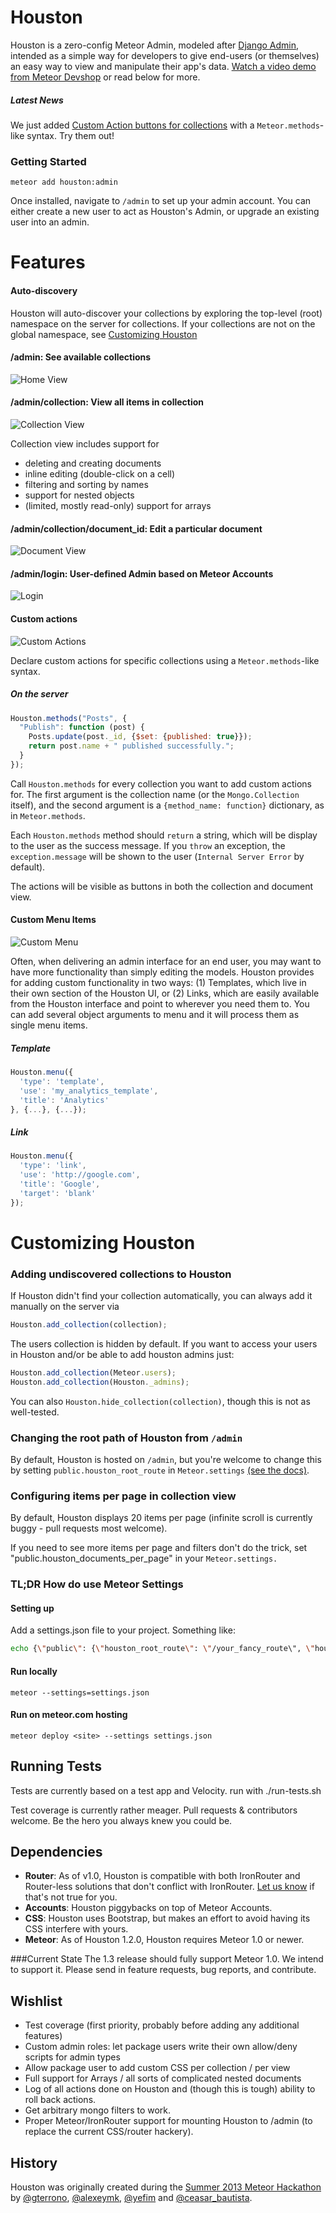 Houston
===============
Houston is a zero-config Meteor Admin, modeled after [Django Admin](https://docs.djangoproject.com/en/dev/ref/contrib/admin/), intended as a simple way for developers to give end-users (or themselves) an easy way to view and manipulate their app's data.  [Watch a video demo from Meteor Devshop](https://www.youtube.com/watch?v=vXeWxbJQr5o) or read below for more.

##### Latest News
We just added [Custom Action buttons for collections](#custom-actions) with a `Meteor.methods`-like syntax.  Try them out!

### Getting Started

```
meteor add houston:admin
```

Once installed, navigate to `/admin` to set up your admin account. You can either create a new user to act as Houston's Admin, or upgrade an existing user into an admin.

Features
========

#### Auto-discovery
Houston will auto-discover your collections by exploring the top-level (root) namespace on the server for collections.  If your collections are not on the global namespace, see [Customizing Houston](#customizing-houston)

#### /admin: See available collections
![Home View](https://raw.github.com/gterrono/houston/master/doc/home.png)

#### /admin/collection: View all items in collection
![Collection View](https://raw.github.com/gterrono/houston/master/doc/collection.png)

Collection view includes support for
- deleting and creating documents
- inline editing (double-click on a cell)
- filtering and sorting by names
- support for nested objects
- (limited, mostly read-only) support for arrays

#### /admin/collection/document_id: Edit a particular document
![Document View](https://raw.github.com/gterrono/houston/master/doc/document.png)

#### /admin/login: User-defined Admin based on Meteor Accounts
![Login](https://raw.github.com/gterrono/houston/master/doc/login.png)

#### Custom actions
![Custom Actions](https://raw.github.com/gterrono/houston/master/doc/custom-actions.png)

Declare custom actions for specific collections using a `Meteor.methods`-like syntax.

##### On the server
```javascript
Houston.methods("Posts", {
  "Publish": function (post) {
    Posts.update(post._id, {$set: {published: true}});
    return post.name + " published successfully.";
  }
});

```
Call `Houston.methods` for every collection you want to add custom actions for. The first argument is the collection name (or the `Mongo.Collection` itself), and the second argument is a `{method_name: function}` dictionary, as in `Meteor.methods`.

Each `Houston.methods` method should `return` a string, which will be display to the user as the success message. If you `throw` an exception, the `exception.message` will be shown to the user (`Internal Server Error` by default).

The actions will be visible as buttons in both the collection and document view.

#### Custom Menu Items
![Custom Menu](https://raw.github.com/gterrono/houston/master/doc/menu.png)

Often, when delivering an admin interface for an end user, you may want to have
more functionality than simply editing the models.
Houston provides for adding custom functionality in two ways: (1) Templates,
which live in their own section of the Houston UI, or (2) Links,
which are easily available from the Houston interface and point to wherever you
need them to. You can add several object arguments to menu and it will process
them as single menu items.

##### Template
```javascript
Houston.menu({
  'type': 'template',
  'use': 'my_analytics_template',
  'title': 'Analytics'
}, {...}, {...});
```

##### Link
```javascript
Houston.menu({
  'type': 'link',
  'use': 'http://google.com',
  'title': 'Google',
  'target': 'blank'
});
```

Customizing Houston
========

### Adding undiscovered collections to Houston
If Houston didn't find your collection automatically, you can always add it manually on the server via
```javascript
Houston.add_collection(collection);
```

The users collection is hidden by default. If you want to access your users in Houston and/or be able to add houston admins just:
```javascript
Houston.add_collection(Meteor.users);
Houston.add_collection(Houston._admins);
```

You can also `Houston.hide_collection(collection)`, though this is not as well-tested.

### Changing the root path of Houston from `/admin`
By default, Houston is hosted on `/admin`, but you're welcome to change this by setting `public.houston_root_route` in `Meteor.settings` [(see the docs)](http://docs.meteor.com/#meteor_settings).

### Configuring items per page in collection view
By default, Houston displays 20 items per page (infinite scroll is currently buggy - pull requests most welcome).

If you need to see more items per page and filters don't do the trick, set "public.houston_documents_per_page" in your `Meteor.settings.`

### TL;DR How do use Meteor Settings
#### Setting up
Add a settings.json file to your project. Something like:
```bash
echo {\"public\": {\"houston_root_route\": \"/your_fancy_route\", \"houston_documents_per_page\": 9001}} > settings.json
```

#### Run locally
`meteor --settings=settings.json`

#### Run on meteor.com hosting
`meteor deploy <site> --settings settings.json`

Running Tests
-----
Tests are currently based on a test app and Velocity.
run with ./run-tests.sh

Test coverage is currently rather meager. Pull requests & contributors welcome. Be the hero you always knew you could be.

Dependencies
-----

* **Router**: As of v1.0, Houston is compatible with both IronRouter and Router-less solutions that don't conflict with IronRouter. [Let us know](https://github.com/gterrono/houston/issues/new) if that's not true for you.
* **Accounts**: Houston piggybacks on top of Meteor Accounts.
* **CSS**: Houston uses Bootstrap, but makes an effort to avoid having its CSS interfere with yours.
* **Meteor**: As of Houston 1.2.0, Houston requires Meteor 1.0 or newer.

###Current State
The 1.3 release should fully support Meteor 1.0. We intend to support it. Please send in feature requests, bug reports, and contribute.

Wishlist
-------
- Test coverage (first priority, probably before adding any additional features)
- Custom admin roles: let package users write their own allow/deny scripts for admin types
- Allow package user to add custom CSS per collection / per view
- Full support for Arrays / all sorts of complicated nested documents
- Log of all actions done on Houston and (though this is tough) ability to roll back actions.
- Get arbitrary mongo filters to work.
- Proper Meteor/IronRouter support for mounting Houston to /admin (to replace the current CSS/router hackery).

History
-------
Houston was originally created during the [Summer 2013 Meteor Hackathon](http://www.meteor.com/blog/2013/07/09/congratulations-to-the-meteor-summer-hackathon-2013-teams) by [@gterrono](https://github.com/gterrono), [@alexeymk](https://twitter.com/alexeymk), [@yefim](https://twitter.com/yefim) and [@ceasar_bautista](https://twitter.com/ceasar_bautista).
